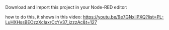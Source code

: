 Download and import this project in your Node-RED editor:

how to do this, it shows in this video:
https://youtu.be/9e7GNxllPXQ?list=PL-LuHXHssBEOzzXcIaxrCcYv37_izzzAc&t=127
